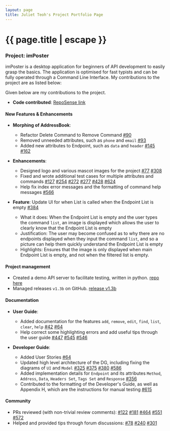 ```yaml
---
layout: page
title: Juliet Teoh's Project Portfolio Page
---
```


<h1 class="post-title">{{ page.title | escape }}</h1>

### Project: imPoster
imPoster is a desktop application for beginners of API development to easily grasp the basics. The application is optimised for fast typists and can be fully operated through a Command Line Interface. My contributions to the project are as listed below:

Given below are my contributions to the project.

- **Code contributed**: [RepoSense link](https://nus-cs2103-ay2021s2.github.io/tp-dashboard/?search=JulietTeoh&sort=groupTitle&sortWithin=title&timeframe=commit&mergegroup=&groupSelect=groupByRepos&breakdown=true&checkedFileTypes=docs~functional-code~test-code~other&since=2021-02-19&tabOpen=true&tabType=authorship&zFR=false&tabAuthor=JulietTeoh&tabRepo=AY2021S2-CS2103T-T12-4%2Ftp%5Bmaster%5D&authorshipIsMergeGroup=false&authorshipFileTypes=docs~functional-code~test-code&authorshipIsBinaryFileTypeChecked=false)

#### New Features & Enhancements
- **Morphing of AddressBook**:
  - Refactor Delete Command to Remove Command [\#90](https://github.com/AY2021S2-CS2103T-T12-4/tp/pull/90)
  - Removed unneeded attributes, such as `phone` and `email` [\#93](https://github.com/AY2021S2-CS2103T-T12-4/tp/pull/93)
  - Added new attributes to Endpoint, such as `data` and `header` [\#145](https://github.com/AY2021S2-CS2103T-T12-4/tp/pull/145) [\#162](https://github.com/AY2021S2-CS2103T-T12-4/tp/pull/162) <br>
    
- **Enhancements**: 
  - Designed logo and various mascot images for the project [\#77](https://github.com/AY2021S2-CS2103T-T12-4/tp/pull/77) [\#308](https://github.com/AY2021S2-CS2103T-T12-4/tp/pull/308)
  - Fixed and wrote additional test cases for multiple attributes and commands [\#127](https://github.com/AY2021S2-CS2103T-T12-4/tp/pull/127) [\#254](https://github.com/AY2021S2-CS2103T-T12-4/tp/pull/254) [\#272](https://github.com/AY2021S2-CS2103T-T12-4/tp/pull/272) [\#277](https://github.com/AY2021S2-CS2103T-T12-4/tp/pull/277) [\#428](https://github.com/AY2021S2-CS2103T-T12-4/tp/pull/428) [\#624](https://github.com/AY2021S2-CS2103T-T12-4/tp/pull/624)
  - Help fix index error messages and the formatting of command help messages [\#566](https://github.com/AY2021S2-CS2103T-T12-4/tp/pull/566) <br>
    
- **Feature**: Update UI for when List is called when the Endpoint List is empty [\#384](https://github.com/AY2021S2-CS2103T-T12-4/tp/pull/384)
  - What it does: When the Endpoint List is empty and the user types the command `list`, an image is displayed which allows the user to clearly know that the Endpoint List is empty
  - Justification: The user may become confused as to why there are no endpoints displayed when they input the command `list`, and so a picture can help them quickly understand the Endpoint List is empty
  - Highlights: Ensures that the image is only displayed when main Endpoint List is empty, and not when the filtered list is empty. <br>

<div style="page-break-after: always;"></div>

#### Project management
  - Created a demo API server to facilitate testing, written in python.  [repo here](https://github.com/AY2021S2-CS2103T-T12-4/demoAPI)
  - Managed releases `v1.3b` on GitHub. [release v1.3b](https://github.com/AY2021S2-CS2103T-T12-4/tp/releases/tag/v1.3b) <br>

#### Documentation
  - **User Guide**:
    - Added documentation for the features `add`, `remove`, `edit`, `find`, `list`, `clear`, `help` [\#42](https://github.com/AY2021S2-CS2103T-T12-4/tp/pull/42) [\#64](https://github.com/AY2021S2-CS2103T-T12-4/tp/pull/64)
    - Help correct some highlighting errors and add useful tips through the user guide [\#447](https://github.com/AY2021S2-CS2103T-T12-4/tp/pull/447) [\#545](https://github.com/AY2021S2-CS2103T-T12-4/tp/pull/545) [\#546](https://github.com/AY2021S2-CS2103T-T12-4/tp/pull/546) <br>
      
  - **Developer Guide**:
    - Added User Stories [\#64](https://github.com/AY2021S2-CS2103T-T12-4/tp/pull/64)
    - Updated high level architecture of the DG, including fixing the diagrams of `UI` and `Model` [\#325](https://github.com/AY2021S2-CS2103T-T12-4/tp/pull/325) [\#375](https://github.com/AY2021S2-CS2103T-T12-4/tp/pull/375) [\#380](https://github.com/AY2021S2-CS2103T-T12-4/tp/pull/380) [\#586](https://github.com/AY2021S2-CS2103T-T12-4/tp/pull/586)
    - Added implementation details for `Endpoint` and its attributes `Method`, `Address`, `Data`, `Headers Set`, `Tags Set` and `Response` [\#356](https://github.com/AY2021S2-CS2103T-T12-4/tp/pull/356)
    - Contributed to the formatting of the Developer's Guide, as well as Appendix H, which are the instructions for manual testing [\#615](https://github.com/AY2021S2-CS2103T-T12-4/tp/pull/615) <br>

#### Community
  - PRs reviewed (with non-trivial review comments): 
    [\#122](https://github.com/AY2021S2-CS2103T-T12-4/tp/pull/122)
    [\#181](https://github.com/AY2021S2-CS2103T-T12-4/tp/pull/181)
    [\#464](https://github.com/AY2021S2-CS2103T-T12-4/tp/pull/464)
    [\#551](https://github.com/AY2021S2-CS2103T-T12-4/tp/pull/551)
    [\#572](https://github.com/AY2021S2-CS2103T-T12-4/tp/pull/572) <br>
  - Helped and provided tips through forum discussions:
    [\#78](https://github.com/nus-cs2103-AY2021S2/forum/issues/78#issuecomment-770334258)
    [\#240](https://github.com/nus-cs2103-AY2021S2/forum/issues/240#issuecomment-800513614)
    [\#301](https://github.com/nus-cs2103-AY2021S2/forum/issues/301#issuecomment-815884675) <br>
